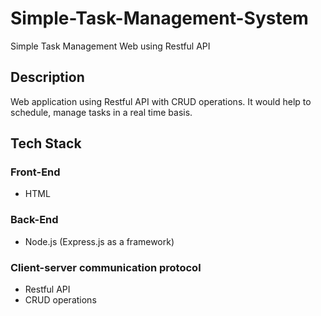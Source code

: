 # Simple-Task-Management-System
Simple Task Management Web using Restful API

## Description
Web application using Restful API with CRUD operations. It would help to schedule, manage tasks in a real time basis.

## Tech Stack
### Front-End
* HTML
### Back-End
* Node.js (Express.js as a framework)
### Client-server communication protocol
* Restful API
* CRUD operations

